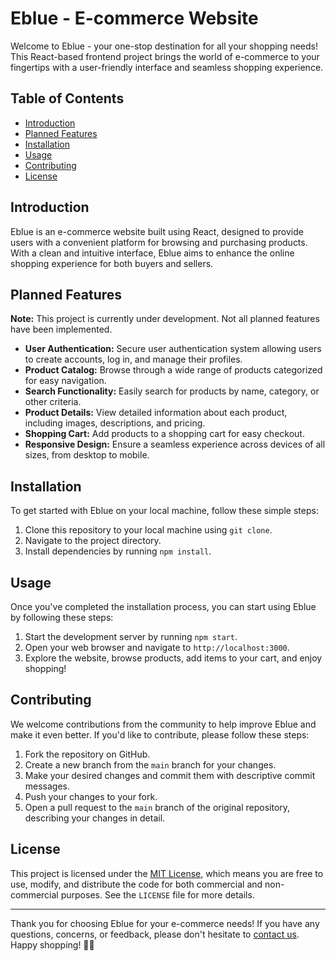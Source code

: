 # Eblue - E-commerce Website

Welcome to Eblue - your one-stop destination for all your shopping needs! This React-based frontend project brings the world of e-commerce to your fingertips with a user-friendly interface and seamless shopping experience.

## Table of Contents

- [Introduction](#introduction)
- [Planned Features](#planned-features)
- [Installation](#installation)
- [Usage](#usage)
- [Contributing](#contributing)
- [License](#license)

## Introduction

Eblue is an e-commerce website built using React, designed to provide users with a convenient platform for browsing and purchasing products. With a clean and intuitive interface, Eblue aims to enhance the online shopping experience for both buyers and sellers.

## Planned Features

**Note:** This project is currently under development. Not all planned features have been implemented.

- **User Authentication:** Secure user authentication system allowing users to create accounts, log in, and manage their profiles.
- **Product Catalog:** Browse through a wide range of products categorized for easy navigation.
- **Search Functionality:** Easily search for products by name, category, or other criteria.
- **Product Details:** View detailed information about each product, including images, descriptions, and pricing.
- **Shopping Cart:** Add products to a shopping cart for easy checkout.
- **Responsive Design:** Ensure a seamless experience across devices of all sizes, from desktop to mobile.

## Installation

To get started with Eblue on your local machine, follow these simple steps:

1. Clone this repository to your local machine using `git clone`.
2. Navigate to the project directory.
3. Install dependencies by running `npm install`.

## Usage

Once you've completed the installation process, you can start using Eblue by following these steps:

1. Start the development server by running `npm start`.
2. Open your web browser and navigate to `http://localhost:3000`.
3. Explore the website, browse products, add items to your cart, and enjoy shopping!

## Contributing

We welcome contributions from the community to help improve Eblue and make it even better. If you'd like to contribute, please follow these steps:

1. Fork the repository on GitHub.
2. Create a new branch from the `main` branch for your changes.
3. Make your desired changes and commit them with descriptive commit messages.
4. Push your changes to your fork.
5. Open a pull request to the `main` branch of the original repository, describing your changes in detail.

## License

This project is licensed under the [MIT License](LICENSE), which means you are free to use, modify, and distribute the code for both commercial and non-commercial purposes. See the `LICENSE` file for more details.

---

Thank you for choosing Eblue for your e-commerce needs! If you have any questions, concerns, or feedback, please don't hesitate to [contact us](mailto:contact@eblue.com). Happy shopping! 🛒🎉
